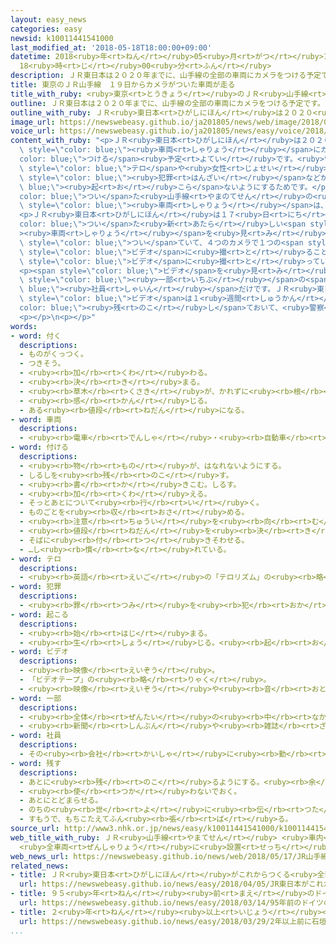```yaml
---
layout: easy_news
categories: easy
newsid: k10011441541000
last_modified_at: '2018-05-18T18:00:00+09:00'
datetime: 2018<ruby>年<rt>ねん</rt></ruby>05<ruby>月<rt>がつ</rt></ruby>18<ruby>日<rt>にち</rt></ruby>
  18<ruby>時<rt>じ</rt></ruby>00<ruby>分<rt>ふん</rt></ruby>
description: ＪＲ東日本は２０２０年までに、山手線の全部の車両にカメラをつける予定です。
title: 東京のＪＲ山手線　１９日からカメラがついた車両が走る
title_with_ruby: <ruby>東京<rt>とうきょう</rt></ruby>のＪＲ<ruby>山手線<rt>やまのてせん</rt></ruby>　１９<ruby>日<rt>にち</rt></ruby>からカメラがついた<ruby>車両<rt>しゃりょう</rt></ruby>が<ruby>走<rt>はし</rt></ruby>る
outline: ＪＲ東日本は２０２０年までに、山手線の全部の車両にカメラをつける予定です。
outline_with_ruby: ＪＲ<ruby>東日本<rt>ひがしにほん</rt></ruby>は２０２０<ruby>年<rt>ねん</rt></ruby>までに、<ruby>山手線<rt>やまのてせん</rt></ruby>の<ruby>全部<rt>ぜんぶ</rt></ruby>の<ruby>車両<rt>しゃりょう</rt></ruby>にカメラをつける<ruby>予定<rt>よてい</rt></ruby>です。
image_url: https://newswebeasy.github.io/ja201805/news/web/image/2018/05/17/K10011441541_1805171201_1805171204_01_02.jpg
voice_url: https://newswebeasy.github.io/ja201805/news/easy/voice/2018/05/18/k10011441541000.mp4
content_with_ruby: "<p>ＪＲ<ruby>東日本<rt>ひがしにほん</rt></ruby>は２０２０<ruby>年<rt>ねん</rt></ruby>までに、<ruby>山手線<rt>やまのてせん</rt></ruby>の<ruby>全部<rt>ぜんぶ</rt></ruby>の<span\
  \ style=\"color: blue;\"><ruby>車両<rt>しゃりょう</rt></ruby></span>にカメラを<span style=\"\
  color: blue;\">つける</span><ruby>予定<rt>よてい</rt></ruby>です。<ruby>電車<rt>でんしゃ</rt></ruby>の<ruby>中<rt>なか</rt></ruby>で<span\
  \ style=\"color: blue;\">テロ</span>や<ruby>女性<rt>じょせい</rt></ruby>の<ruby>体<rt>からだ</rt></ruby>を<ruby>触<rt>さわ</rt></ruby>る<span\
  \ style=\"color: blue;\"><ruby>犯罪<rt>はんざい</rt></ruby></span>などが<span style=\"color:\
  \ blue;\"><ruby>起<rt>お</rt></ruby>こら</span>ないようにするためです。</p>\n<p>カメラが<span style=\"\
  color: blue;\">つい</span>た<ruby>山手線<rt>やまのてせん</rt></ruby>の<ruby>新<rt>あたら</rt></ruby>しい<span\
  \ style=\"color: blue;\"><ruby>車両<rt>しゃりょう</rt></ruby></span>は、１９<ruby>日<rt>にち</rt></ruby>から<ruby>走<rt>はし</rt></ruby>る<ruby>予定<rt>よてい</rt></ruby>です。</p>\n\
  <p>ＪＲ<ruby>東日本<rt>ひがしにほん</rt></ruby>は１７<ruby>日<rt>にち</rt></ruby>、カメラが<span style=\"\
  color: blue;\">つい</span>た<ruby>新<rt>あたら</rt></ruby>しい<span style=\"color: blue;\"\
  ><ruby>車両<rt>しゃりょう</rt></ruby></span>を<ruby>見<rt>み</rt></ruby>せました。カメラはドアの<ruby>上<rt>うえ</rt></ruby>に<span\
  \ style=\"color: blue;\">つい</span>ていて、４つのカメラで１つの<span style=\"color: blue;\"><ruby>車両<rt>しゃりょう</rt></ruby></span>の<ruby>中<rt>なか</rt></ruby>を<ruby>全部<rt>ぜんぶ</rt></ruby><span\
  \ style=\"color: blue;\">ビデオ</span>に<ruby>撮<rt>と</rt></ruby>ることができます。カメラの<ruby>横<rt>よこ</rt></ruby>には、<span\
  \ style=\"color: blue;\">ビデオ</span>に<ruby>撮<rt>と</rt></ruby>っていると<ruby>書<rt>か</rt></ruby>いてあります。</p>\n\
  <p><span style=\"color: blue;\">ビデオ</span>を<ruby>見<rt>み</rt></ruby>ることができる<ruby>人<rt>ひと</rt></ruby>は<span\
  \ style=\"color: blue;\"><ruby>一部<rt>いちぶ</rt></ruby></span>の<span style=\"color:\
  \ blue;\"><ruby>社員<rt>しゃいん</rt></ruby></span>だけです。ＪＲ<ruby>東日本<rt>ひがしにほん</rt></ruby>によると、<span\
  \ style=\"color: blue;\">ビデオ</span>は１<ruby>週間<rt>しゅうかん</rt></ruby>ぐらい<span style=\"\
  color: blue;\"><ruby>残<rt>のこ</rt></ruby>し</span>ておいて、<ruby>警察<rt>けいさつ</rt></ruby>に<ruby>頼<rt>たの</rt></ruby>まれた<ruby>場合<rt>ばあい</rt></ruby>、<ruby>見<rt>み</rt></ruby>せることもあります。</p>\n\
  <p></p>\n<p></p>"
words:
- word: 付く
  descriptions:
  - ものがくっつく。
  - つきそう。
  - <ruby><rb>加</rb><rt>くわ</rt></ruby>わる。
  - <ruby><rb>決</rb><rt>き</rt></ruby>まる。
  - <ruby><rb>草木</rb><rt>くさき</rt></ruby>が、かれずに<ruby><rb>根</rb><rt>ね</rt></ruby>をおろす。
  - <ruby><rb>感</rb><rt>かん</rt></ruby>じる。
  - ある<ruby><rb>値段</rb><rt>ねだん</rt></ruby>になる。
- word: 車両
  descriptions:
  - <ruby><rb>電車</rb><rt>でんしゃ</rt></ruby>・<ruby><rb>自動車</rb><rt>じどうしゃ</rt></ruby>などのこと。また、その<ruby><rb>一台</rb><rt>いちだい</rt></ruby><ruby><rb>一台</rb><rt>いちだい</rt></ruby>。
- word: 付ける
  descriptions:
  - <ruby><rb>物</rb><rt>もの</rt></ruby>が、はなれないようにする。
  - しるしを<ruby><rb>残</rb><rt>のこ</rt></ruby>す。
  - <ruby><rb>書</rb><rt>か</rt></ruby>きこむ。しるす。
  - <ruby><rb>加</rb><rt>くわ</rt></ruby>える。
  - そっとあとについて<ruby><rb>行</rb><rt>い</rt></ruby>く。
  - ものごとを<ruby><rb>収</rb><rt>おさ</rt></ruby>める。
  - <ruby><rb>注意</rb><rt>ちゅうい</rt></ruby>を<ruby><rb>向</rb><rt>む</rt></ruby>ける。
  - <ruby><rb>値段</rb><rt>ねだん</rt></ruby>を<ruby><rb>決</rb><rt>き</rt></ruby>める。
  - そばに<ruby><rb>付</rb><rt>つ</rt></ruby>きそわせる。
  - …し<ruby><rb>慣</rb><rt>な</rt></ruby>れている。
- word: テロ
  descriptions:
  - <ruby><rb>英語</rb><rt>えいご</rt></ruby>の「テロリズム」の<ruby><rb>略</rb><rt>りゃく</rt></ruby>。<ruby><rb>政治的</rb><rt>せいじてき</rt></ruby>な<ruby><rb>目的</rb><rt>もくてき</rt></ruby>を<ruby><rb>成</rb><rt>な</rt></ruby>しとげるためには、<ruby><rb>人</rb><rt>ひと</rt></ruby>の<ruby><rb>命</rb><rt>いのち</rt></ruby>をうばうような<ruby><rb>暴力</rb><rt>ぼうりょく</rt></ruby>を<ruby><rb>使</rb><rt>つか</rt></ruby>ってもよいとする<ruby><rb>考</rb><rt>かんが</rt></ruby>え。また、そのような<ruby><rb>考</rb><rt>かんが</rt></ruby>えで<ruby><rb>起</rb><rt>お</rt></ruby>こす<ruby><rb>事件</rb><rt>じけん</rt></ruby>。
- word: 犯罪
  descriptions:
  - <ruby><rb>罪</rb><rt>つみ</rt></ruby>を<ruby><rb>犯</rb><rt>おか</rt></ruby>すこと。<ruby><rb>法律</rb><rt>ほうりつ</rt></ruby>を<ruby><rb>破</rb><rt>やぶ</rt></ruby>ること。また、<ruby><rb>犯</rb><rt>おか</rt></ruby>した<ruby><rb>罪</rb><rt>つみ</rt></ruby>。
- word: 起こる
  descriptions:
  - <ruby><rb>始</rb><rt>はじ</rt></ruby>まる。
  - <ruby><rb>生</rb><rt>しょう</rt></ruby>じる。<ruby><rb>起</rb><rt>お</rt></ruby>きる。
- word: ビデオ
  descriptions:
  - <ruby><rb>映像</rb><rt>えいぞう</rt></ruby>。
  - 「ビデオテープ」の<ruby><rb>略</rb><rt>りゃく</rt></ruby>。
  - <ruby><rb>映像</rb><rt>えいぞう</rt></ruby>や<ruby><rb>音</rb><rt>おと</rt></ruby>を、<ruby><rb>磁気</rb><rt>じき</rt></ruby>テープに<ruby><rb>記録</rb><rt>きろく</rt></ruby>したり<ruby><rb>再生</rb><rt>さいせい</rt></ruby>したりする<ruby><rb>装置</rb><rt>そうち</rt></ruby>。
- word: 一部
  descriptions:
  - <ruby><rb>全体</rb><rt>ぜんたい</rt></ruby>の<ruby><rb>中</rb><rt>なか</rt></ruby>の、ある<ruby><rb>部分</rb><rt>ぶぶん</rt></ruby>。
  - <ruby><rb>新聞</rb><rt>しんぶん</rt></ruby>や<ruby><rb>雑誌</rb><rt>ざっし</rt></ruby>などを<ruby><rb>数</rb><rt>かぞ</rt></ruby>えるときの、<ruby><rb>一</rb><rt>ひと</rt></ruby>つ。
- word: 社員
  descriptions:
  - その<ruby><rb>会社</rb><rt>かいしゃ</rt></ruby>に<ruby><rb>勤</rb><rt>つと</rt></ruby>めている<ruby><rb>人</rb><rt>ひと</rt></ruby>。<ruby><rb>会社員</rb><rt>かいしゃいん</rt></ruby>。
- word: 残す
  descriptions:
  - あとに<ruby><rb>残</rb><rt>のこ</rt></ruby>るようにする。<ruby><rb>余</rb><rt>あま</rt></ruby>す。
  - <ruby><rb>使</rb><rt>つか</rt></ruby>わないでおく。
  - あとにとどまらせる。
  - のちの<ruby><rb>世</rb><rt>よ</rt></ruby>に<ruby><rb>伝</rb><rt>つた</rt></ruby>える。
  - すもうで、もちこたえてふん<ruby><rb>張</rb><rt>ば</rt></ruby>る。
source_url: http://www3.nhk.or.jp/news/easy/k10011441541000/k10011441541000.html
web_title_with_ruby: ＪＲ<ruby>山手線<rt>やまてせん</rt></ruby> <ruby>車内<rt>しゃない</rt></ruby>の<ruby>防犯<rt>ぼうはん</rt></ruby><ruby>カメラ<rt>かめら</rt></ruby>
  <ruby>全車両<rt>ぜんしゃりょう</rt></ruby>に<ruby>設置<rt>せっち</rt></ruby>へ
web_news_url: https://newswebeasy.github.io/news/web/2018/05/17/JR山手線-車内の防犯カメラ-全車両に設置へ
related_news:
- title: ＪＲ<ruby>東日本<rt>ひがしにほん</rt></ruby>がこれからつくる<ruby>全部<rt>ぜんぶ</rt></ruby>の<ruby>電車<rt>でんしゃ</rt></ruby>にカメラを<ruby>付<rt>つ</rt></ruby>ける
  url: https://newswebeasy.github.io/news/easy/2018/04/05/JR東日本がこれからつくる全部の電車にカメラを付ける
- title: ９５<ruby>年<rt>ねん</rt></ruby><ruby>前<rt>まえ</rt></ruby>のドイツのカメラが３<ruby>億<rt>おく</rt></ruby><ruby>円<rt>えん</rt></ruby><ruby>以上<rt>いじょう</rt></ruby>になる
  url: https://newswebeasy.github.io/news/easy/2018/03/14/95年前のドイツのカメラが3億円以上になる
- title: ２<ruby>年<rt>ねん</rt></ruby><ruby>以上<rt>いじょう</rt></ruby><ruby>前<rt>まえ</rt></ruby>に<ruby>石垣島<rt>いしがきじま</rt></ruby>でなくしたカメラが<ruby>台湾<rt>たいわん</rt></ruby>で<ruby>見<rt>み</rt></ruby>つかる
  url: https://newswebeasy.github.io/news/easy/2018/03/29/2年以上前に石垣島でなくしたカメラが台湾で見つかる
...
```

